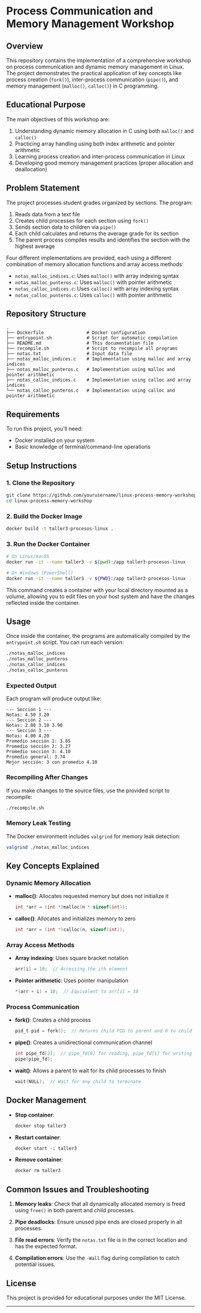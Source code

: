 # Process Communication and Memory Management Workshop

## Overview

This repository contains the implementation of a comprehensive workshop on process communication and dynamic memory management in Linux. The project demonstrates the practical application of key concepts like process creation (`fork()`), inter-process communication (`pipe()`), and memory management (`malloc()`, `calloc()`) in C programming.

## Educational Purpose

The main objectives of this workshop are:

1. Understanding dynamic memory allocation in C using both `malloc()` and `calloc()`
2. Practicing array handling using both index arithmetic and pointer arithmetic
3. Learning process creation and inter-process communication in Linux
4. Developing good memory management practices (proper allocation and deallocation)

## Problem Statement

The project processes student grades organized by sections. The program:

1. Reads data from a text file
2. Creates child processes for each section using `fork()`
3. Sends section data to children via `pipe()`
4. Each child calculates and returns the average grade for its section
5. The parent process compiles results and identifies the section with the highest average

Four different implementations are provided, each using a different combination of memory allocation functions and array access methods:

- `notas_malloc_indices.c`: Uses `malloc()` with array indexing syntax
- `notas_malloc_punteros.c`: Uses `malloc()` with pointer arithmetic
- `notas_calloc_indices.c`: Uses `calloc()` with array indexing syntax
- `notas_calloc_punteros.c`: Uses `calloc()` with pointer arithmetic

## Repository Structure

```
.
├── Dockerfile                # Docker configuration
├── entrypoint.sh             # Script for automatic compilation
├── README.md                 # This documentation file
├── recompile.sh              # Script to recompile all programs
├── notas.txt                 # Input data file
├── notas_malloc_indices.c    # Implementation using malloc and array indices
├── notas_malloc_punteros.c   # Implementation using malloc and pointer arithmetic
├── notas_calloc_indices.c    # Implementation using calloc and array indices
└── notas_calloc_punteros.c   # Implementation using calloc and pointer arithmetic
```

## Requirements

To run this project, you'll need:

- Docker installed on your system
- Basic knowledge of terminal/command-line operations

## Setup Instructions

### 1. Clone the Repository

```bash
git clone https://github.com/yourusername/linux-process-memory-workshop.git
cd linux-process-memory-workshop
```

### 2. Build the Docker Image

```bash
docker build -t taller3-procesos-linux .
```

### 3. Run the Docker Container

```bash
# On Linux/macOS
docker run -it --name taller3 -v $(pwd):/app taller3-procesos-linux

# On Windows (PowerShell)
docker run -it --name taller3 -v ${PWD}:/app taller3-procesos-linux
```

This command creates a container with your local directory mounted as a volume, allowing you to edit files on your host system and have the changes reflected inside the container.

## Usage

Once inside the container, the programs are automatically compiled by the `entrypoint.sh` script. You can run each version:

```bash
./notas_malloc_indices
./notas_malloc_punteros
./notas_calloc_indices
./notas_calloc_punteros
```

### Expected Output

Each program will produce output like:

```
--- Sección 1 ---
Notas: 4.50 3.20
--- Sección 2 ---
Notas: 2.80 3.10 3.90
--- Sección 3 ---
Notas: 4.00 4.20
Promedio sección 1: 3.85
Promedio sección 2: 3.27
Promedio sección 3: 4.10
Promedio general: 3.74
Mejor sección: 3 con promedio 4.10
```

### Recompiling After Changes

If you make changes to the source files, use the provided script to recompile:

```bash
./recompile.sh
```

### Memory Leak Testing

The Docker environment includes `valgrind` for memory leak detection:

```bash
valgrind ./notas_malloc_indices
```

## Key Concepts Explained

### Dynamic Memory Allocation

- **malloc()**: Allocates requested memory but does not initialize it
  ```c
  int *arr = (int *)malloc(n * sizeof(int));
  ```

- **calloc()**: Allocates and initializes memory to zero
  ```c
  int *arr = (int *)calloc(n, sizeof(int));
  ```

### Array Access Methods

- **Array indexing**: Uses square bracket notation
  ```c
  arr[i] = 10;  // Accessing the ith element
  ```

- **Pointer arithmetic**: Uses pointer manipulation
  ```c
  *(arr + i) = 10;  // Equivalent to arr[i] = 10
  ```

### Process Communication

- **fork()**: Creates a child process
  ```c
  pid_t pid = fork();  // Returns child PID to parent and 0 to child
  ```

- **pipe()**: Creates a unidirectional communication channel
  ```c
  int pipe_fd[2];  // pipe_fd[0] for reading, pipe_fd[1] for writing
  pipe(pipe_fd);
  ```

- **wait()**: Allows a parent to wait for its child processes to finish
  ```c
  wait(NULL);  // Wait for any child to terminate
  ```

## Docker Management

- **Stop container**:
  ```bash
  docker stop taller3
  ```

- **Restart container**:
  ```bash
  docker start -i taller3
  ```

- **Remove container**:
  ```bash
  docker rm taller3
  ```

## Common Issues and Troubleshooting

1. **Memory leaks**: Check that all dynamically allocated memory is freed using `free()` in both parent and child processes.

2. **Pipe deadlocks**: Ensure unused pipe ends are closed properly in all processes.

3. **File read errors**: Verify the `notas.txt` file is in the correct location and has the expected format.

4. **Compilation errors**: Use the `-Wall` flag during compilation to catch potential issues.

## License

This project is provided for educational purposes under the MIT License.

---

